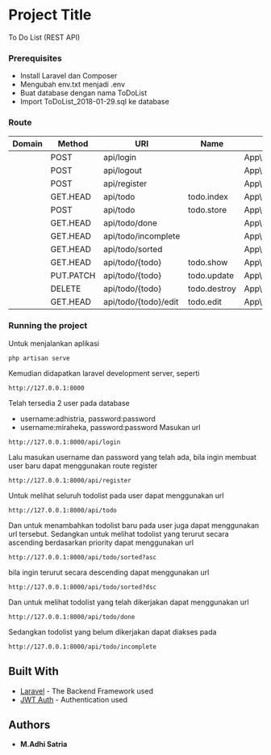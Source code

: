 

# Project Title

To Do List (REST API)

### Prerequisites

* Install Laravel dan Composer
* Mengubah env.txt menjadi .env
* Buat database dengan nama ToDoList
* Import ToDoList_2018-01-29.sql ke database

### Route

| Domain | Method | URI | Name | Action | Middleware |
| --- | --- | --- | --- | --- | --- |
| | POST | api/login | | App\Http\Controllers\UserController@authenticate | api,cors |
| | POST | api/logout | | App\Http\Controllers\UserController@logout | api,cors,jwt.auth |
| | POST | api/register | | App\Http\Controllers\UserController@registerUser | api,cors |
| | GET.HEAD | api/todo | todo.index | App\Http\Controllers\ToDoListController@index | api,cors,jwt.auth |
| | POST | api/todo | todo.store | App\Http\Controllers\ToDoListController@store | api,cors,jwt.auth |
| | GET.HEAD | api/todo/done | | App\Http\Controllers\ToDoListController@showDoneToDoList | api,cors,jwt.auth |
| | GET.HEAD | api/todo/incomplete | | App\Http\Controllers\ToDoListController@inCompleteToDoList | api,cors,jwt.auth |
| | GET.HEAD | api/todo/sorted | | App\Http\Controllers\ToDoListController@getDataSorted | api,cors,jwt.auth |
| | GET.HEAD | api/todo/{todo} | todo.show | App\Http\Controllers\ToDoListController@show | api,cors,jwt.auth |
| | PUT.PATCH | api/todo/{todo} | todo.update | App\Http\Controllers\ToDoListController@update | api,cors,jwt.auth |
| | DELETE | api/todo/{todo} | todo.destroy | App\Http\Controllers\ToDoListController@destroy | api,cors,jwt.auth |
| | GET.HEAD | api/todo/{todo}/edit | todo.edit | App\Http\Controllers\ToDoListController@edit | api,cors,jwt.auth |

### Running the project

Untuk menjalankan aplikasi
```
php artisan serve
```
Kemudian didapatkan laravel development server, seperti
```
http://127.0.0.1:8000
```
Telah tersedia 2 user pada database
* username:adhistria, password:password
* username:miraheka, password:password
Masukan url
```
http://127.0.0.1:8000/api/login
```
Lalu masukan username dan password yang telah ada, bila ingin membuat user baru dapat menggunakan route register
```
http://127.0.0.1:8000/api/register
```
Untuk melihat seluruh todolist pada user dapat menggunakan url
```
http://127.0.0.1:8000/api/todo
```
Dan untuk menambahkan todolist baru pada user juga dapat menggunakan url tersebut. Sedangkan untuk melihat todolist yang terurut secara ascending berdasarkan priority dapat menggunakan url
```
http://127.0.0.1:8000/api/todo/sorted?asc
```
bila ingin terurut secara descending dapat menggunakan url
```
http://127.0.0.1:8000/api/todo/sorted?dsc
```
Dan untuk melihat todolist yang telah dikerjakan dapat menggunakan url
```
http://127.0.0.1:8000/api/todo/done
```
Sedangkan todolist yang belum dikerjakan dapat diakses pada
```
http://127.0.0.1:8000/api/todo/incomplete
```

## Built With
* [Laravel](https://laravel.com/docs/5.5) - The Backend Framework used
* [JWT Auth](https://github.com/tymondesigns/jwt-auth/wiki) - Authentication used

## Authors

* **M.Adhi Satria**
